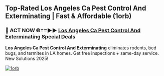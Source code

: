 ## Top-Rated Los Angeles Ca Pest Control And Exterminating | Fast & Affordable (1orb)

<h3>🐜 ACT NOW 🌐==►► <a href="https://tinyurl.com/2dysvsjj" rel="nofollow">Los Angeles Ca Pest Control And Exterminating Special Deals</a></h3>

**Los Angeles Ca Pest Control And Exterminating** eliminates rodents, bed bugs, and termites in LA homes. Get free inspections + same-day service. New Solutions 2025!

[![1orb](https://i.imgur.com/JCYaghj.jpeg)](https://tinyurl.com/2dysvsjj)